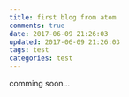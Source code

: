 ```yaml
---
title: first blog from atom
comments: true
date: 2017-06-09 21:26:03
updated: 2017-06-09 21:26:03
tags: test
categories: test
---
```

comming soon...
